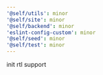 ```yaml
---
'@self/utils': minor
'@self/site': minor
'@self/backend': minor
'eslint-config-custom': minor
'@self/seed': minor
'@self/test': minor
---
```


init rtl support
